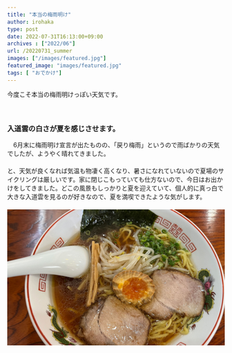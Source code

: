 ```yaml
---
title: "本当の梅雨明け"
author: irohaka
type: post
date: 2022-07-31T16:13:00+09:00
archives : ["2022/06"]
url: /20220731_summer
images: ["/images/featured.jpg"]
featured_image: "images/featured.jpg"
tags: [ "おでかけ"]
---
```


今度こそ本当の梅雨明けっぽい天気です。
<!--more-->
　  

### 入道雲の白さが夏を感じさせます。
　6月末に梅雨明け宣言が出たものの、「戻り梅雨」というので雨ばかりの天気でしたが、ようやく晴れてきました。  
 　  
と、天気が良くなれば気温も物凄く高くなり、暑さになれていないので夏場のサイクリングは厳しいです。家に閉じこもっていても仕方ないので、今日はお出かけをしてきました。どこの風景もしっかりと夏を迎えていて、個人的に真っ白で大きな入道雲を見るのが好きなので、夏を満喫できたような気がします。  
　  
![ラーメンおいしかった。](images/2022-0731-01.jpg)  


